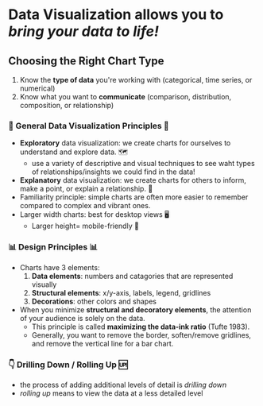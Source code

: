 # Data Visualization allows you to *bring your data to life!*


## Choosing the Right Chart Type 
1. Know the **type of data** you're working with (categorical, time series, or numerical)
2. Know what you want to **communicate** (comparison, distribution, composition, or relationship)



### 🌟 General Data Visualization Principles 🌟
* **Exploratory** data visualization: we create charts for ourselves to understand and explore data. 🗺️
  * use a variety of descriptive and visual techniques to see waht types of relationships/insights we could find in the data! 
* **Explanatory** data visualization: we create charts for others to inform, make a point, or explain a relationship. 💬
* Familiarity principle: simple charts are often more easier to remember compared to complex and vibrant ones.
* Larger width charts: best for desktop views 🖥️
    * Larger height= mobile-friendly 📱

### 📊 Design Principles 📊

* Charts have 3 elements:
    1. **Data elements**: numbers and catagories that are represented visually 
    2. **Structural elements**: x/y-axis, labels, legend, gridlines
    3. **Decorations**: other colors and shapes
* When you minimize **structural and decoratory elements**, the attention of your audience is solely on the data.
  * This principle is called **maximizing the data-ink ratio** (Tufte 1983).
  * Generally, you want to remove the border, soften/remove gridlines, and remove the vertical line for a bar chart.


### 👇 Drilling Down / Rolling Up 🆙
* the process of adding additional levels of detail is *drilling down*
* *rolling up* means to view the data at a less detailed level 